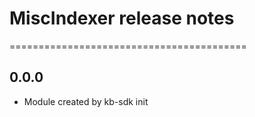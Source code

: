 # MiscIndexer release notes
=========================================

0.0.0
-----
* Module created by kb-sdk init
